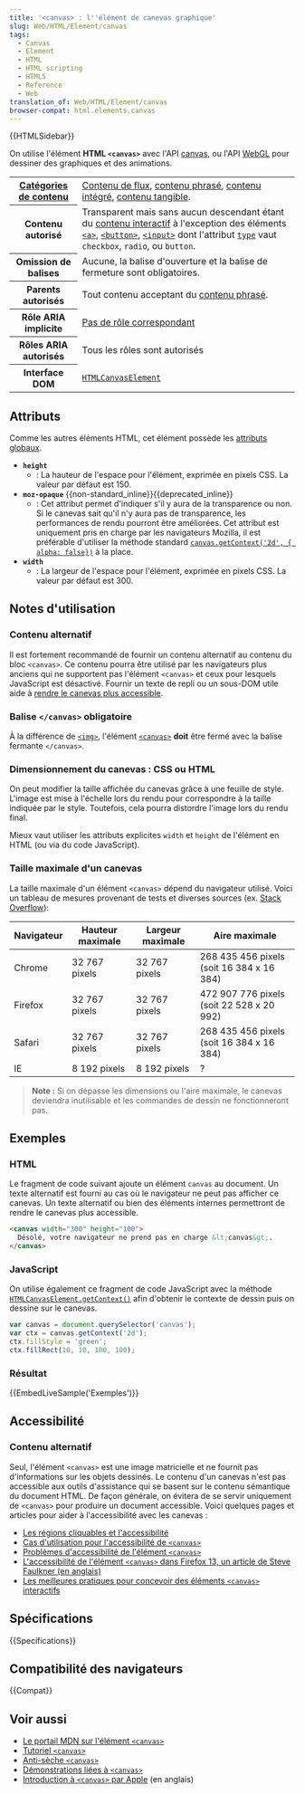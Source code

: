 ```yaml
---
title: '<canvas> : l''élément de canevas graphique'
slug: Web/HTML/Element/canvas
tags:
  - Canvas
  - Element
  - HTML
  - HTML scripting
  - HTML5
  - Reference
  - Web
translation_of: Web/HTML/Element/canvas
browser-compat: html.elements.canvas
---
```


{{HTMLSidebar}}

On utilise l'élément **HTML `<canvas>`** avec l'API [canvas](/fr/docs/Web/API/Canvas_API), ou l'API [WebGL](/fr/docs/Web/API/WebGL_API) pour dessiner des graphiques et des animations.

<table class="properties">
  <tbody>
    <tr>
      <th scope="row">
        <a href="/fr/docs/Web/Guide/HTML/Content_categories"
          >Catégories de contenu</a
        >
      </th>
      <td>
        <a href="/fr/docs/Web/Guide/HTML/Content_categories#flow_content"
          >Contenu de flux</a
        >,
        <a href="/fr/docs/Web/Guide/HTML/Content_categories#phrasing_content"
          >contenu phrasé</a
        >,
        <a href="/fr/docs/Web/Guide/HTML/Content_categories#embedded_content"
          >contenu intégré</a
        >,
        <a href="/fr/docs/Web/Guide/HTML/Content_categories#palpable_content"
          >contenu tangible</a
        >.
      </td>
    </tr>
    <tr>
      <th scope="row">Contenu autorisé</th>
      <td>
        Transparent mais sans aucun descendant étant du
        <a href="/fr/docs/Web/Guide/HTML/Content_categories#interactive_content"
          >contenu interactif</a
        >
        à l'exception des éléments
        <a href="/fr/docs/Web/HTML/Element/a"><code>&#x3C;a></code></a
        >,
        <a href="/fr/docs/Web/HTML/Element/Button"><code>&#x3C;button></code></a
        >,
        <a href="/fr/docs/Web/HTML/Element/Input"><code>&#x3C;input></code></a>
        dont l'attribut
        <a href="/fr/docs/Web/HTML/Element/Input#attr-type"
          ><code>type</code></a
        >
        vaut <code>checkbox</code>, <code>radio</code>, ou <code>button</code>.
      </td>
    </tr>
    <tr>
      <th scope="row">Omission de balises</th>
      <td>
        Aucune, la balise d'ouverture et la balise de fermeture sont
        obligatoires.
      </td>
    </tr>
    <tr>
      <th scope="row">Parents autorisés</th>
      <td>
        Tout contenu acceptant du
        <a href="/fr/docs/Web/Guide/HTML/Content_categories#phrasing_content"
          >contenu phrasé</a
        >.
      </td>
    </tr>
    <tr>
      <th scope="row">Rôle ARIA implicite</th>
      <td>
        <a href="https://www.w3.org/TR/html-aria/#dfn-no-corresponding-role"
          >Pas de rôle correspondant</a
        >
      </td>
    </tr>
    <tr>
      <th scope="row">Rôles ARIA autorisés</th>
      <td>Tous les rôles sont autorisés</td>
    </tr>
    <tr>
      <th scope="row">Interface DOM</th>
      <td>
        <a href="/fr/docs/Web/API/HTMLCanvasElement"
          ><code>HTMLCanvasElement</code></a
        >
      </td>
    </tr>
  </tbody>
</table>

## Attributs

Comme les autres éléments HTML, cet élément possède les [attributs globaux](/fr/docs/Web/HTML/Global_attributes).

- **`height`**
  - : La hauteur de l'espace pour l'élément, exprimée en pixels CSS. La valeur par défaut est 150.
- **`moz-opaque`** {{non-standard_inline}}{{deprecated_inline}}
  - : Cet attribut permet d'indiquer s'il y aura de la transparence ou non. Si le canevas sait qu'il n'y aura pas de transparence, les performances de rendu pourront être améliorées. Cet attribut est uniquement pris en charge par les navigateurs Mozilla, il est préférable d'utiliser la méthode standard [`canvas.getContext('2d', { alpha: false})`](fr/docs/Web/API/HTMLCanvasElement/getContext) à la place.
- **`width`**
  - : La largeur de l'espace pour l'élément, exprimée en pixels CSS. La valeur par défaut est 300.

## Notes d'utilisation

### Contenu alternatif

Il est fortement recommandé de fournir un contenu alternatif au contenu du bloc `<canvas>`. Ce contenu pourra être utilisé par les navigateurs plus anciens qui ne supportent pas l'élément `<canvas>` et ceux pour lesquels JavaScript est désactivé. Fournir un texte de repli ou un sous-DOM utile aide à [rendre le canevas plus accessible](/fr/docs/Web/API/Canvas_API/Tutorial/Hit_regions_and_accessibility).

### Balise `</canvas>` obligatoire

À la différence de [`<img>`](/fr/docs/Web/HTML/Element/Img), l'élément [`<canvas>`](/fr/docs/Web/HTML/Element/canvas) **doit** être fermé avec la balise fermante `</canvas>`.

### Dimensionnement du canevas : CSS ou HTML

On peut modifier la taille affichée du canevas grâce à une feuille de style. L'image est mise à l'échelle lors du rendu pour correspondre à la taille indiquée par le style. Toutefois, cela pourra distordre l'image lors du rendu final.

Mieux vaut utiliser les attributs explicites `width` et `height` de l'élément en HTML (ou via du code JavaScript).

### Taille maximale d'un canevas

La taille maximale d'un élément `<canvas>` dépend du navigateur utilisé. Voici un tableau de mesures provenant de tests et diverses sources (ex. [Stack Overflow](https://stackoverflow.com/questions/6081483/maximum-size-of-a-canvas-element)):

| Navigateur | Hauteur maximale | Largeur maximale | Aire maximale                             |
| ---------- | ---------------- | ---------------- | ----------------------------------------- |
| Chrome     | 32 767 pixels    | 32 767 pixels    | 268 435 456 pixels (soit 16 384 x 16 384) |
| Firefox    | 32 767 pixels    | 32 767 pixels    | 472 907 776 pixels (soit 22 528 x 20 992) |
| Safari     | 32 767 pixels    | 32 767 pixels    | 268 435 456 pixels (soit 16 384 x 16 384) |
| IE         | 8 192 pixels     | 8 192 pixels     | ?                                         |

> **Note :** Si on dépasse les dimensions ou l'aire maximale, le canevas deviendra inutilisable et les commandes de dessin ne fonctionneront pas.

## Exemples

### HTML

Le fragment de code suivant ajoute un élément `canvas` au document. Un texte alternatif est fourni au cas où le navigateur ne peut pas afficher ce canevas. Un texte alternatif ou bien des éléments internes permettront de rendre le canevas plus accessible.

```html
<canvas width="300" height="100">
  Désolé, votre navigateur ne prend pas en charge &lt;canvas&gt;.
</canvas>
```

### JavaScript

On utilise également ce fragment de code JavaScript avec la méthode [`HTMLCanvasElement.getContext()`](/fr/docs/Web/API/HTMLCanvasElement/getContext) afin d'obtenir le contexte de dessin puis on dessine sur le canevas.

```js
var canvas = document.querySelector('canvas');
var ctx = canvas.getContext('2d');
ctx.fillStyle = 'green';
ctx.fillRect(10, 10, 100, 100);
```

### Résultat

{{EmbedLiveSample('Exemples')}}

## Accessibilité

### Contenu alternatif

Seul, l'élément `<canvas>` est une image matricielle et ne fournit pas d'informations sur les objets dessinés. Le contenu d'un canevas n'est pas accessible aux outils d'assistance qui se basent sur le contenu sémantique du document HTML. De façon générale, on évitera de se servir uniquement de `<canvas>` pour produire un document accessible. Voici quelques pages et articles pour aider à l'accessibilité avec les canevas :

- [Les régions cliquables et l'accessibilité](/fr/docs/Web/API/Canvas_API/Tutorial/Hit_regions_and_accessibility)
- [Cas d'utilisation pour l'accessibilité de `<canvas>`](https://www.w3.org/WAI/PF/HTML/wiki/Canvas_Accessibility_Use_Cases)
- [Problèmes d'accessibilité de l'élément `<canvas>`](https://www.w3.org/html/wg/wiki/AddedElementCanvas)
- [L'accessibilité de l'élément `<canvas>` dans Firefox 13, un article de Steve Faulkner (en anglais)](http://www.paciellogroup.com/blog/2012/06/html5-canvas-accessibility-in-firefox-13/)
- [Les meilleures pratiques pour concevoir des éléments `<canvas>` interactifs](https://html.spec.whatwg.org/multipage/scripting.html#best-practices)

## Spécifications

{{Specifications}}

## Compatibilité des navigateurs

{{Compat}}

## Voir aussi

- [Le portail MDN sur l'élément `<canvas>`](/fr/docs/Web/API/Canvas_API)
- [Tutoriel `<canvas>`](/fr/docs/Web/API/Canvas_API/Tutorial)
- [Anti-sèche `<canvas>`](https://simon.html5.org/dump/html5-canvas-cheat-sheet.html)
- [Démonstrations liées à `<canvas>`](/fr/docs/Web/Demos_of_open_web_technologies)
- [Introduction à `<canvas>` par Apple](https://developer.apple.com/library/archive/documentation/AudioVideo/Conceptual/HTML-canvas-guide/Introduction/Introduction.html) (en anglais)
